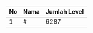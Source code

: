 | No | Nama            | Jumlah Level |
|----|-----------------|--------------|
| 1  | #    |    6287        |
